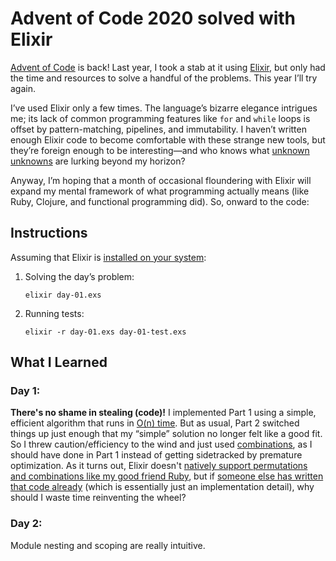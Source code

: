 # Advent of Code 2020 solved with Elixir

[Advent of Code](https://adventofcode.com/) is back! Last year, I took a stab at it using [Elixir](https://elixir-lang.org/), but only had the time and resources to solve a handful of the problems. This year I’ll try again.

I’ve used Elixir only a few times. The language’s bizarre elegance intrigues me; its lack of common programming features like `for` and `while` loops is offset by pattern-matching, pipelines, and immutability. I haven’t written enough Elixir code to become comfortable with these strange new tools, but they’re foreign enough to be interesting—and who knows what [unknown unknowns](https://en.wikipedia.org/wiki/There_are_known_knowns) are lurking beyond my horizon?

Anyway, I’m hoping that a month of occasional floundering with Elixir will expand my mental framework of what programming actually means (like Ruby, Clojure, and functional programming did). So, onward to the code:

## Instructions

Assuming that Elixir is [installed on your system](https://elixir-lang.org/install.html):

1. Solving the day’s problem:

   `elixir day-01.exs`

2. Running tests:

   `elixir -r day-01.exs day-01-test.exs`

## What I Learned

### Day 1:

**There's no shame in stealing (code)!** I implemented Part 1 using a simple, efficient algorithm that runs in [O(n) time](https://justin.abrah.ms/computer-science/big-o-notation-explained.html). But as usual, Part 2 switched things up just enough that my “simple” solution no longer felt like a good fit. So I threw caution/efficiency to the wind and just used [combinations](https://www.mathsisfun.com/combinatorics/combinations-permutations.html), as I should have done in Part 1 instead of getting sidetracked by premature optimization. As it turns out, Elixir doesn't [natively support permutations and combinations like my good friend Ruby](https://apidock.com/ruby/Array/permutation), but if [someone else has written that code already](https://www.adiiyengar.com/blog/20190608/elixir-combinations) (which is essentially just an implementation detail), why should I waste time reinventing the wheel?

### Day 2:

Module nesting and scoping are really intuitive.
